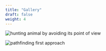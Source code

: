 ```yaml
---
title: "Gallery"
draft: false
weight: 4
---
```


![hunting animal by avoiding its point of view](/huntingAnimal.png)

![pathfinding first approach](/pathfindingToBed.png)
